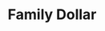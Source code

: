 ---
title: "Family Dollar"
url: /stone-mountain/family-dollar-north-stone-mountain-lithonia/
shop: variety store
---